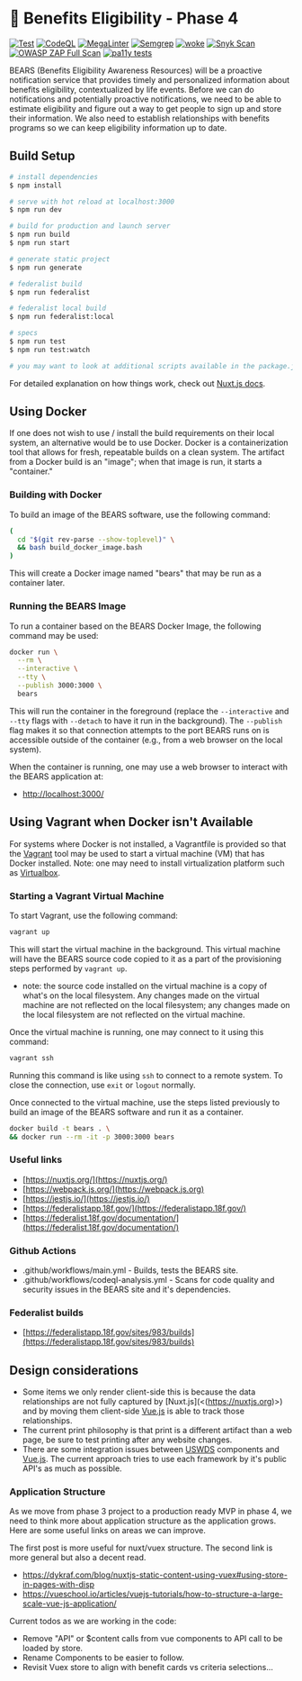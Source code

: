 # 🐻 Benefits Eligibility - Phase 4

[![Test](https://github.com/GSA/usagov-benefits-eligibility/actions/workflows/test.yml/badge.svg)](https://github.com/GSA/usagov-benefits-eligibility/actions/workflows/test.yml)
[![CodeQL](https://github.com/GSA/usagov-benefits-eligibility/actions/workflows/codeql-analysis.yml/badge.svg)](https://github.com/GSA/usagov-benefits-eligibility/actions/workflows/codeql-analysis.yml)
[![MegaLinter](https://github.com/GSA/usagov-benefits-eligibility/actions/workflows/megalinter.yml/badge.svg)](https://github.com/GSA/usagov-benefits-eligibility/actions/workflows/megalinter.yml)
[![Semgrep](https://github.com/GSA/usagov-benefits-eligibility/actions/workflows/semgrep.yml/badge.svg)](https://github.com/GSA/usagov-benefits-eligibility/actions/workflows/semgrep.yml)
[![woke](https://github.com/GSA/usagov-benefits-eligibility/actions/workflows/woke.yml/badge.svg)](https://github.com/GSA/usagov-benefits-eligibility/actions/workflows/woke.yml)
[![Snyk Scan](https://github.com/GSA/usagov-benefits-eligibility/actions/workflows/snyk.yml/badge.svg)](https://github.com/GSA/usagov-benefits-eligibility/actions/workflows/snyk.yml)
[![OWASP ZAP Full Scan](https://github.com/GSA/usagov-benefits-eligibility/actions/workflows/owasp_zap_full.yml/badge.svg)](https://github.com/GSA/usagov-benefits-eligibility/actions/workflows/owasp_zap_full.yml)
[![pa11y tests](https://github.com/GSA/usagov-benefits-eligibility/actions/workflows/pa11y.yml/badge.svg)](https://github.com/GSA/usagov-benefits-eligibility/actions/workflows/pa11y.yml)

BEARS (Benefits Eligibility Awareness Resources)
will be a proactive notification service that provides
timely and personalized information about benefits
eligibility, contextualized by life events. Before we can
do notifications and potentially proactive notifications,
we need to be able to estimate eligibility and figure out a
way to get people to sign up and store their information.
We also need to establish relationships with benefits
programs so we can keep eligibility information up to date.

## Build Setup

```bash
# install dependencies
$ npm install

# serve with hot reload at localhost:3000
$ npm run dev

# build for production and launch server
$ npm run build
$ npm run start

# generate static project
$ npm run generate

# federalist build
$ npm run federalist

# federalist local build
$ npm run federalist:local

# specs
$ npm run test
$ npm run test:watch

# you may want to look at additional scripts available in the package.json
```

For detailed explanation on how things work, check out [Nuxt.js docs](https://nuxtjs.org).

## Using Docker

If one does not wish to use / install the build requirements on their
local system, an alternative would be to use Docker. Docker is a
containerization tool that allows for fresh, repeatable builds on
a clean system. The artifact from a Docker build is an "image";
when that image is run, it starts a "container."

### Building with Docker

To build an image of the BEARS software, use the following command:

```bash
(
  cd "$(git rev-parse --show-toplevel)" \
  && bash build_docker_image.bash
)
```

This will create a Docker image named "bears" that may be run as a
container later.

### Running the BEARS Image

To run a container based on the BEARS Docker Image, the following
command may be used:

```bash
docker run \
  --rm \
  --interactive \
  --tty \
  --publish 3000:3000 \
  bears
```

This will run the container in the foreground (replace the `--interactive`
and `--tty` flags with `--detach` to have it run in the background). The
`--publish` flag makes it so that connection attempts to the port BEARS
runs on is accessible outside of the container (e.g., from a web browser
on the local system).

When the container is running, one may use a web browser to interact with
the BEARS application at:

<!-- markdown-link-check-disable -->

- [http://localhost:3000/](http://localhost:3000/)

<!-- markdown-link-check-enable -->

## Using Vagrant when Docker isn't Available

For systems where Docker is not installed, a Vagrantfile is provided
so that the [Vagrant](https://www.vagrantup.com/) tool may be used to
start a virtual machine (VM) that has Docker installed. Note: one
may need to install virtualization platform such as
[Virtualbox](https://www.virtualbox.org/).

### Starting a Vagrant Virtual Machine

To start Vagrant, use the following command:

```bash
vagrant up
```

This will start the virtual machine in the background. This virtual
machine will have the BEARS source code copied to it as a part of
the provisioning steps performed by `vagrant up`.

- note: the source code installed on the virtual machine is a copy
  of what's on the local filesystem. Any changes made on the
  virtual machine are not reflected on the local filesystem; any
  changes made on the local filesystem are not reflected on the
  virtual machine.

Once the virtual machine is running, one may connect to it using this
command:

```bash
vagrant ssh
```

Running this command is like using `ssh` to connect to a remote
system. To close the connection, use `exit` or `logout` normally.

Once connected to the virtual machine, use the steps listed previously
to build an image of the BEARS software and run it as a container.

```bash
docker build -t bears . \
&& docker run --rm -it -p 3000:3000 bears
```

### Useful links

- [https://nuxtjs.org/](https://nuxtjs.org/)
- [https://webpack.js.org/](https://webpack.js.org)
- [https://jestjs.io/](https://jestjs.io/)
- [https://federalistapp.18f.gov/](https://federalistapp.18f.gov/)
- [https://federalist.18f.gov/documentation/](https://federalist.18f.gov/documentation/)

### Github Actions

- .github/workflows/main.yml - Builds, tests the BEARS site.
- .github/workflows/codeql-analysis.yml - Scans for code quality and
  security issues in the BEARS site and it's dependencies.

### Federalist builds

- [https://federalistapp.18f.gov/sites/983/builds](https://federalistapp.18f.gov/sites/983/builds)

## Design considerations

- Some items we only render client-side this is because the data
  relationships are not fully captured by [Nuxt.js](<(<https://nuxtjs.org>)>)
  and by moving them client-side [Vue.js](https://vuejs.org/)
  is able to track those relationships.
- The current print philosophy is that print is a different
  artifact than a web page, be sure to test printing after any
  website changes.
- There are some integration issues between
  [USWDS](https://designsystem.digital.gov/) components and
  [Vue.js](https://vuejs.org/). The current approach tries
  to use each framework by it's public API's as much as possible.

### Application Structure

As we move from phase 3 project to a production ready MVP in phase 4, we need
to think more about application structure as the application grows. Here are
some useful links on areas we can improve.

The first post is more useful for nuxt/vuex structure. The second link is
more general but also a decent read.

- <https://dykraf.com/blog/nuxtjs-static-content-using-vuex#using-store-in-pages-with-disp>
- <https://vueschool.io/articles/vuejs-tutorials/how-to-structure-a-large-scale-vue-js-application/>

Current todos as we are working in the code:

- Remove "API" or $content calls from vue components to API call to be
  loaded by store.
- Rename Components to be easier to follow.
- Revisit Vuex store to align with benefit cards vs criteria selections...
